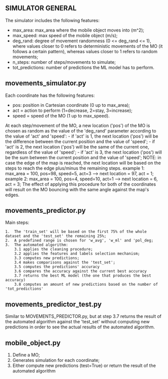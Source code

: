 ## SIMULATOR GENERAL
The simulator includes the following features:
-	max_area: max_area where the mobile object moves into (m^2);
-	max_speed: max speed of the mobile object (m/s);
-	deg_rand: degree of movement randomness (0 <= deg_rand <= 1), where values closer to 0 refers to deterministic movements of the MO (it follows a certain pattern), whereas values closer to 1 refers to random movements;
-	n_steps: number of steps/movements to simulate;
-	tot_predictions: number of predictions the ML model has to perform.

## movements_simulator.py
Each coordinate has the following features:
-	pos: position in Cartesian coordinate (0 up to max_area);
-	act = action to perform (1=decrease, 2=stay, 3=increase);
-	speed = speed of the MO (1 up to max_speed).

At each step/movement of the MO, a new location ('pos') of the MO is chosen as random as the value of the 'deg_rand' parameter according to the value of 'act' and 'speed':
	-	if 'act' is 1, the next location ('pos') will be the difference between the current position and the value of 'speed';
	-	if 'act' is 2, the next location ('pos') will be the same of the current one, regardless of the value of 'speed';
	-	if 'act' is 3, the next location ('pos') will be the sum between the current position and the value of 'speed';
NOTE: in case the edge of the map is reached, the next location will be based on the steps to reach the edge plus/minus the remaining steps.
example 1: max_area = 100, pos=98, speed=5, act=3 --> next location = 97, act = 1;
example 2: max_area = 100, pos=4, speed=10, act=1 --> next location = 6, act = 3;
The effect of applying this procedure for both of the coordinates will result on the MO bouncing with the same angle against the map's edges.

## movements_predictor.py
Main steps:

	1.	The 'train_set' will be based on the first 75% of the whole dataset and the 'test_set' the remaining 25%;
	2.	A predefined range is chosen for 'w_avg', 'w_ml' and 'pol_deg;
	3.	The automated algorithm:
		3.1	applies the cleaning procedure;
		3.2	applies the features and labels selection mechanism;
		3.3	computes new predictions;
		3.4	makes comparisons against the 'test_set';
		3.5 computes the predictions' accuracy
		3.6 compares the accuracy against the current best accuracy
		3.7 returns the best ML model (the one that produces the best accuracy)
		3.8 computes an amount of new predictions based on the number of 'tot_predictions'


## movements_predictor_test.py
Similar to MOVEMENTS_PREDICTOR.py, but at step 3.7 returns the result of the automated algorithm against the 'test_set' without computing new predictions in order to see the actual results of the automated algorithm.


## mobile_object.py
1.	Define a MO;
2.	Generates simulation for each coordinate;
3.	Either compute new predictions (test=True) or return the result of the automated algorithm
